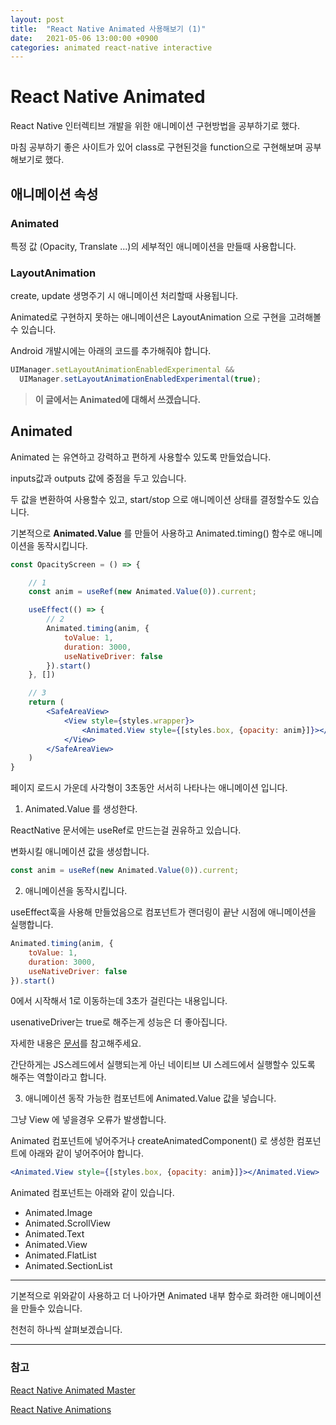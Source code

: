 ```yaml
---
layout: post
title:  "React Native Animated 사용해보기 (1)"
date:   2021-05-06 13:00:00 +0900
categories: animated react-native interactive
---
```


# React Native Animated

React Native 인터렉티브 개발을 위한 애니메이션 구현방법을 공부하기로 했다.

마침 공부하기 좋은 사이트가 있어 class로 구현된것을 function으로 구현해보며 공부해보기로 했다.


## 애니메이션 속성

### Animated
특정 값 (Opacity, Translate ...)의 세부적인 애니메이션을 만들때 사용합니다.

### LayoutAnimation

create, update 생명주기 시 애니메이션 처리할때 사용됩니다.

Animated로 구현하지 못하는 애니메이션은 LayoutAnimation 으로 구현을 고려해볼수 있습니다.

Android 개발시에는 아래의 코드를 추가해줘야 합니다.
```js
UIManager.setLayoutAnimationEnabledExperimental &&
  UIManager.setLayoutAnimationEnabledExperimental(true);
```

> **이 글에서는 Animated에 대해서 쓰겠습니다.**

## Animated
Animated 는 유연하고 강력하고 편하게 사용할수 있도록 만들었습니다.

inputs값과 outputs 값에 중점을 두고 있습니다.

두 값을 변환하여 사용할수 있고, start/stop 으로 애니메이션 상태를 결정할수도 있습니다.

기본적으로 **Animated.Value** 를 만들어 사용하고 Animated.timing() 함수로 애니메이션을 동작시킵니다.

```jsx
const OpacityScreen = () => {

    // 1
    const anim = useRef(new Animated.Value(0)).current;

    useEffect(() => {
        // 2
        Animated.timing(anim, {
            toValue: 1,
            duration: 3000,
            useNativeDriver: false
        }).start()
    }, [])

    // 3
    return (
        <SafeAreaView>
            <View style={styles.wrapper}>
                <Animated.View style={[styles.box, {opacity: anim}]}></Animated.View>
            </View>
        </SafeAreaView>
    )
}
```

페이지 로드시 가운데 사각형이 3초동안 서서히 나타나는 애니메이션 입니다.

1. Animated.Value 를 생성한다.

ReactNative 문서에는 useRef로 만드는걸 권유하고 있습니다.

변화시킬 애니메이션 값을 생성합니다.
```js
const anim = useRef(new Animated.Value(0)).current;
```

2. 애니메이션을 동작시킵니다.

useEffect훅을 사용해 만들었음으로 컴포넌트가 랜더링이 끝난 시점에 애니메이션을 실행합니다.
```js
Animated.timing(anim, {
    toValue: 1,
    duration: 3000,
    useNativeDriver: false
}).start()
```
0에서 시작해서 1로 이동하는데 3초가 걸린다는 내용입니다.

usenativeDriver는 true로 해주는게 성능은 더 좋아집니다.

자세한 내용은 [문서](https://reactnative.dev/docs/animations#using-the-native-driver)를 참고해주세요.

간단하게는 JS스레드에서 실행되는게 아닌 네이티브 UI 스레드에서 실행할수 있도록 해주는 역할이라고 합니다.

3. 애니메이션 동작 가능한 컴포넌트에 Animated.Value 값을 넣습니다.

그냥 View 에 넣을경우 오류가 발생합니다.

Animated 컴포넌트에 넣어주거나 createAnimatedComponent() 로 생성한 컴포넌트에 아래와 같이 넣어주어야 합니다.
```jsx
<Animated.View style={[styles.box, {opacity: anim}]}></Animated.View>
```

Animated 컴포넌트는 아래와 같이 있습니다.
- Animated.Image
- Animated.ScrollView
- Animated.Text
- Animated.View
- Animated.FlatList
- Animated.SectionList

---
기본적으로 위와같이 사용하고 더 나아가면 Animated 내부 함수로 화려한 애니메이션을 만들수 있습니다.

천천히 하나씩 살펴보겠습니다.


---
### 참고

[React Native Animated Master](https://codedaily.io/courses/Master-React-Native-Animations)

[React Native Animations](https://reactnative.dev/docs/animations)